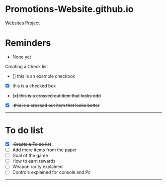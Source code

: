# Promotions-Website.github.io
Websites Project 

# Reminders
- None yet

Creating a Check list
- [] this is an example checkbox
- [x] this is a checked box
- <del> [x] this is a crossed out item that looks odd  </deL>
- [x] <del> this is a crossed out item that looks better  </deL>
---

# To do list
- [x] <del> Create a To do list </del>
- [ ] Add more items from the paper
- [ ] Goal of the game
- [ ] How to earn rewards
- [ ] Weapon rarity explained
- [ ] Controls explained for console and Pc

---


